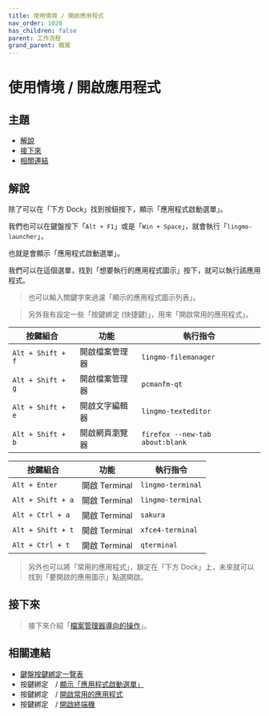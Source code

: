 ```yaml
---
title: 使用情境 / 開啟應用程式
nav_order: 1020
has_children: false
parent: 工作流程
grand_parent: 概覽
---
```



# 使用情境 / 開啟應用程式




## 主題

* [解說](#解說)
* [接下來](#接下來)
* [相關連結](#相關連結)




## 解說

除了可以在「下方 Dock」找到按鈕按下，顯示「應用程式啟動選單」。

我們也可以在鍵盤按下「`Alt + F1`」或是「`Win + Space`」，就會執行「`lingmo-launcher`」，

也就是會顯示「應用程式啟動選單」。

我們可以在這個選單，找到「想要執行的應用程式圖示」按下，就可以執行該應用程式。

> 也可以輸入關鍵字來過濾「顯示的應用程式圖示列表」。

> 另外我有設定一些「按鍵綁定 (快捷鍵)」，用來「開啟常用的應用程式」。


| 按鍵組合          | 功能           | 執行指令                        |
| ----------------- | -------------- | ------------------------------- |
| `Alt + Shift + f` | 開啟檔案管理器 | `lingmo-filemanager`            |
| `Alt + Shift + g` | 開啟檔案管理器 | `pcmanfm-qt`                    |
| `Alt + Shift + e` | 開啟文字編輯器 | `lingmo-texteditor`             |
| `Alt + Shift + b` | 開啟網頁瀏覽器 | `firefox --new-tab about:blank` |


| 按鍵組合           | 功能           | 執行指令           |
| ------------------ | -------------- | ------------------ |
| `Alt + Enter`      | 開啟 Terminal  | `lingmo-terminal`  |
| `Alt + Shift + a`  | 開啟 Terminal  | `lingmo-terminal`  |
| `Alt + Ctrl + a`   | 開啟 Terminal  | `sakura`           |
| `Alt + Shift + t`  | 開啟 Terminal  | `xfce4-terminal`   |
| `Alt + Ctrl + t`   | 開啟 Terminal  | `qterminal`        |


> 另外也可以將「常用的應用程式」，鎖定在「下方 Dock」上，未來就可以找到「要開啟的應用圖示」點選開啟。




## 接下來

> 接下來介紹「[檔案管理器導向的操作](https://samwhelp.github.io/note-about-lingmo/read/guide/workflow/file-manager-oriented.html)」。




## 相關連結

* [鍵盤按鍵綁定一覽表](https://samwhelp.github.io/note-about-lingmo/read/cheatsheet/keybind.html#開啟應用程式)
* 按鍵綁定　/ [顯示「應用程式啟動選單」](https://samwhelp.github.io/note-about-lingmo/read/config/keybind/system-menu.html#顯示應用程式啟動選單)
* 按鍵綁定　/ [開啟常用的應用程式](https://samwhelp.github.io/note-about-lingmo/read/config/keybind/application-launch-favorite.html)
* 按鍵綁定　/ [開啟終端機](https://samwhelp.github.io/note-about-lingmo/read/config/keybind/application-launch-terminal.html)
